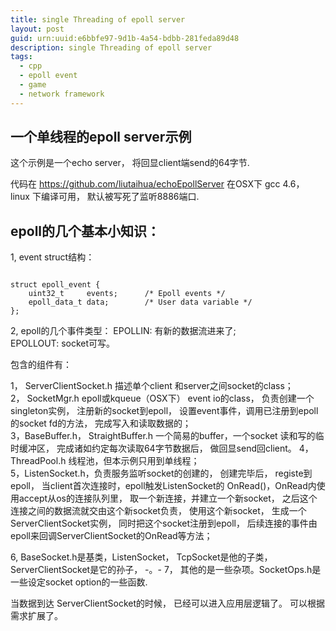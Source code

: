 ```yaml
---
title: single Threading of epoll server
layout: post
guid: urn:uuid:e6bbfe97-9d1b-4a54-bdbb-281feda89d48
description: single Threading of epoll server
tags:
  - cpp
  - epoll event
  - game
  - network framework
---
```


## 一个单线程的epoll server示例
这个示例是一个echo server， 将回显client端send的64字节.  

代码在 https://github.com/liutaihua/echoEpollServer 
在OSX下 gcc 4.6， linux 下编译可用， 默认被写死了监听8886端口.

## epoll的几个基本小知识：
1, event struct结构：  
<pre><code>
struct epoll_event {
    uint32_t     events;      /* Epoll events */
    epoll_data_t data;        /* User data variable */
};  
</code></pre>

2, epoll的几个事件类型：
EPOLLIN: 有新的数据流进来了;  
EPOLLOUT: socket可写。  

包含的组件有：  

1， ServerClientSocket.h 描述单个client 和server之间socket的class；  
2， SocketMgr.h epoll或kqueue（OSX下） event io的class， 负责创建一个singleton实例， 注册新的socket到epoll， 设置event事件，调用已注册到epoll的socket fd的方法， 完成写入和读取数据的；  
3，BaseBuffer.h， StraightBuffer.h 一个简易的buffer，一个socket 读和写的临时缓冲区， 完成诸如约定每次读取64字节数据后， 做回显send回client。
4，ThreadPool.h 线程池，但本示例只用到单线程；  
5，ListenSocket.h，负责服务监听socket的创建的， 创建完毕后， registe到epoll， 当client首次连接时，epoll触发ListenSocket的 OnRead()，OnRead内使用accept从os的连接队列里， 取一个新连接，并建立一个新socket， 之后这个连接之间的数据流就交由这个新socket负责， 使用这个新socket， 生成一个ServerClientSocket实例， 同时把这个socket注册到epoll， 后续连接的事件由epoll来回调ServerClientSocket的OnRead等方法；

6, BaseSocket.h是基类，ListenSocket， TcpSocket是他的子类， ServerClientSocket是它的孙子， -。-
7， 其他的是一些杂项。SocketOps.h是一些设定socket option的一些函数.  

当数据到达 ServerClientSocket的时候， 已经可以进入应用层逻辑了。 可以根据需求扩展了。
